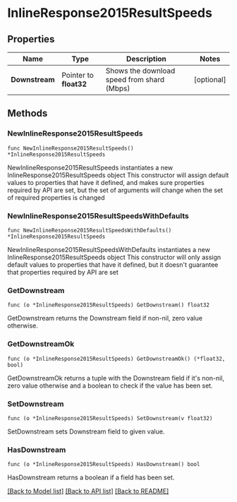 # InlineResponse2015ResultSpeeds

## Properties

Name | Type | Description | Notes
------------ | ------------- | ------------- | -------------
**Downstream** | Pointer to **float32** | Shows the download speed from shard (Mbps) | [optional] 

## Methods

### NewInlineResponse2015ResultSpeeds

`func NewInlineResponse2015ResultSpeeds() *InlineResponse2015ResultSpeeds`

NewInlineResponse2015ResultSpeeds instantiates a new InlineResponse2015ResultSpeeds object
This constructor will assign default values to properties that have it defined,
and makes sure properties required by API are set, but the set of arguments
will change when the set of required properties is changed

### NewInlineResponse2015ResultSpeedsWithDefaults

`func NewInlineResponse2015ResultSpeedsWithDefaults() *InlineResponse2015ResultSpeeds`

NewInlineResponse2015ResultSpeedsWithDefaults instantiates a new InlineResponse2015ResultSpeeds object
This constructor will only assign default values to properties that have it defined,
but it doesn't guarantee that properties required by API are set

### GetDownstream

`func (o *InlineResponse2015ResultSpeeds) GetDownstream() float32`

GetDownstream returns the Downstream field if non-nil, zero value otherwise.

### GetDownstreamOk

`func (o *InlineResponse2015ResultSpeeds) GetDownstreamOk() (*float32, bool)`

GetDownstreamOk returns a tuple with the Downstream field if it's non-nil, zero value otherwise
and a boolean to check if the value has been set.

### SetDownstream

`func (o *InlineResponse2015ResultSpeeds) SetDownstream(v float32)`

SetDownstream sets Downstream field to given value.

### HasDownstream

`func (o *InlineResponse2015ResultSpeeds) HasDownstream() bool`

HasDownstream returns a boolean if a field has been set.


[[Back to Model list]](../README.md#documentation-for-models) [[Back to API list]](../README.md#documentation-for-api-endpoints) [[Back to README]](../README.md)


